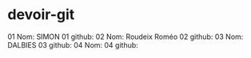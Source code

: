 # devoir-git


01 Nom: SIMON
01 github:
02 Nom: Roudeix Roméo
02 github:
03 Nom: DALBIES
03 github:
04 Nom:
04 github:
